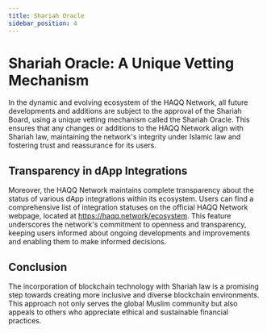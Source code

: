 ```yaml
---
title: Shariah Oracle
sidebar_position: 4
---
```


# Shariah Oracle: A Unique Vetting Mechanism

In the dynamic and evolving ecosystem of the HAQQ Network, all future developments and additions are subject 
to the approval of the Shariah Board, using a unique vetting mechanism called the Shariah Oracle.
This ensures that any changes or additions to the HAQQ Network align with Shariah law, maintaining the network's
integrity under Islamic law and fostering trust and reassurance for its users.

## Transparency in dApp Integrations

Moreover, the HAQQ Network maintains complete transparency about the status of various dApp integrations within its ecosystem. 
Users can find a comprehensive list of integration statuses on the official HAQQ Network webpage, 
located at https://haqq.network/ecosystem. This feature underscores the network's commitment to openness and transparency,
keeping users informed about ongoing developments and improvements and enabling them to make informed decisions.

## Conclusion

The incorporation of blockchain technology with Shariah law is a promising step towards creating more inclusive 
and diverse blockchain environments. This approach not only serves the global Muslim community but also appeals 
to others who appreciate ethical and sustainable financial practices.
